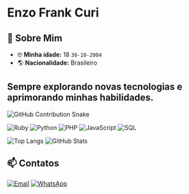 # Enzo Frank Curi  
## 🌟 Sobre Mim  
- 🤓 **Minha idade:** 18  `30-10-2004`
- 🌎 **Nacionalidade:** Brasileiro 
 
## Sempre explorando novas tecnologias e aprimorando minhas habilidades. 

<picture>
  <source media="(prefers-color-scheme: dark)" srcset="https://github.com/C1B3R123/C1B3R123/blob/output/github-snake-darkdots.svg?raw=true">
  <source media="(prefers-color-scheme: light)" srcset="https://github.com/C1B3R123/C1B3R123/blob/output/github-snake-lightdots.svg?raw=true">
  <img alt="GitHub Contribution Snake" src="https://github.com/C1B3R123/C1B3R123/blob/output/dist/github-snake-lightdots.svg?raw=true">
</picture>

![Ruby](https://img.shields.io/badge/Ruby-CC342D?style=for-the-badge&logo=ruby&logoColor=white) ![Python](https://img.shields.io/badge/Python-3776AB?style=for-the-badge&logo=python&logoColor=white) ![PHP](https://img.shields.io/badge/PHP-777BB4?style=for-the-badge&logo=php&logoColor=white) ![JavaScript](https://img.shields.io/badge/JavaScript-F7DF1E?style=for-the-badge&logo=javascript&logoColor=black) ![SQL](https://img.shields.io/badge/SQL-003B57?style=for-the-badge&logo=database&logoColor=white)

<picture >
  <source media="(prefers-color-scheme: dark)" srcset="https://github-readme-stats.vercel.app/api/top-langs/?username=C1B3R123&layout=compact&langs_count=7&theme=dark">
  <source media="(prefers-color-scheme: light)" srcset="https://github-readme-stats.vercel.app/api/top-langs/?username=C1B3R123&layout=compact&langs_count=7&theme=default">
  <img alt="Top Langs" src="https://github-readme-stats.vercel.app/api/top-langs/?username=C1B3R123&layout=compact&langs_count=7&theme=default">
</picture>
<picture>
  <source media="(prefers-color-scheme: dark)" srcset="https://github-readme-stats.vercel.app/api/?username=C1B3R123&show_icons=true&theme=dark">
  <source media="(prefers-color-scheme: light)" srcset="https://github-readme-stats.vercel.app/api/?username=C1B3R123&show_icons=true&theme=default">
  <img alt="GitHub Stats" src="https://github-readme-stats.vercel.app/api/?username=C1B3R123&show_icons=true&theme=default">
</picture>

## 📫 Contatos
[![Email](https://img.shields.io/badge/Email-Enviar%20Mensagem-red?style=for-the-badge&logo=gmail)](https://mail.google.com/mail/?view=cm&fs=1&to=enzofrankcuri2020@gmail.com&su=Vi%20seu%20GitHub%20e%20tive%20interesse%20em%20seu%20perfil.&body=Olá%20Enzo%20vi%20seu%20Github%20e%20Gostaria%20de%20saber%20mais%20sobre%20seu%20trabalho.)
[![WhatsApp](https://img.shields.io/badge/WhatsApp-Enviar%20Mensagem-25D366?style=for-the-badge&logo=whatsapp)](https://wa.me/5565999362432?text=Olá%20Enzo,%20Vi%20seu%20github%20e%20tive%20interesse%20em%20seu%20perfil.)



